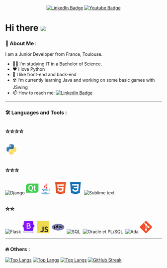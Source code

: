 <!--
- 🔭 I’m currently working on ...
- 🌱 I’m currently learning ...
- 👯 I’m looking to collaborate on ...
- 📫 How to reach me: ...
-->

<div id="header" align="center">
  <div id="badges">
    <a href="https://www.linkedin.com/in/enzolouis/"><img src="https://img.shields.io/badge/LinkedIn-blue?style=for-the-badge&logo=linkedin&logoColor=white" alt="LinkedIn Badge"/></a>
    <a href="https://discord.com/channels/@me/418154142175854613"><img src="https://img.shields.io/badge/Discord-darkblue?style=for-the-badge&logo=discord&logoColor=white" alt="Youtube Badge"/></a>
  </div>
</div>

<h1>
  Hi there
  <img src="https://media.giphy.com/media/hvRJCLFzcasrR4ia7z/giphy.gif" width="30px"/> <img src="https://komarev.com/ghpvc/?username=enzolouis&style=flat-square&color=blue" alt=""/>
</h1>

### 🕺 About Me :
I am a Junior Developer from France, Toulouse.<!--<img src="https://media.giphy.com/media/WUlplcMpOCEmTGBtBW/giphy.gif" width="30">-->
- 👨‍🎓 I’m studying IT in a Bachelor of Science.
- ❤️ I love Python
- 💙 I like front-end and back-end
- ☢️ I'm currently learning Java and working on some basic games with JSwing
- 📫 How to reach me: [![Linkedin Badge](https://img.shields.io/badge/-enzolouis-blue?style=flat&logo=Linkedin&logoColor=white)](https://www.linkedin.com/in/enzolouis/)

---
### 🛠️ Languages and Tools :
<div><!--git-original-wordmark.svg-->
  <h2>⭐⭐⭐⭐</h2>
  <img src="https://github.com/devicons/devicon/blob/master/icons/python/python-original.svg" title="Python" alt="Python" width="40" height="40"/>
  <h2>⭐⭐⭐</h2>
  <img src="https://static.djangoproject.com/img/logos/django-logo-negative.svg" title="Django" alt="Django" width="40" height="40"/>
  <img src="https://github.com/devicons/devicon/blob/master/icons/qt/qt-original.svg" title="Qt" alt="Qt" width="40" height="40"/>
  <img src="https://github.com/devicons/devicon/blob/master/icons/java/java-original.svg" title="Java" alt="Java" width="40" height="40"/>&nbsp;
  <img src="https://github.com/devicons/devicon/blob/master/icons/html5/html5-original.svg" title="HTML5" alt="HTML" width="40" height="40"/>&nbsp;
  <img src="https://github.com/devicons/devicon/blob/master/icons/css3/css3-plain.svg"  title="CSS3" alt="CSS" width="40" height="40"/>&nbsp;
  <img src="https://upload.wikimedia.org/wikipedia/fr/7/78/Sublime_text_logo.png" title="Sublime text" alt="Sublime text" width="40" height="40"/>
  <h2>⭐⭐</h2>
  <img src="https://cdn.worldvectorlogo.com/logos/flask.svg" title="Flask" alt="Flask" width="40" height="40"/>
  <img src="https://github.com/devicons/devicon/blob/master/icons/bootstrap/bootstrap-original-wordmark.svg"  title="Bootstrap" alt="Boostrap" width="40" height="40"/>&nbsp;
  <img src="https://github.com/devicons/devicon/blob/master/icons/javascript/javascript-original.svg" title="JavaScript" alt="JavaScript" width="40" height="40"/>&nbsp;
  <img src="https://github.com/devicons/devicon/blob/master/icons/php/php-original.svg" title="Php" alt="Php" width="40" height="40"/>&nbsp;
  <img src="https://www.svgrepo.com/show/331760/sql-database-generic.svg" title="SQL"  alt="SQL" width="40" height="40"/>&nbsp;
  <img src="https://www.tutorialspoint.com.cach3.com/assets/videos/courses/24/images/course_24_image.png" title="Oracle et PL/SQL"  alt="Oracle et PL/SQL" width="40" height="40"/>&nbsp;
  <img src="https://i.ibb.co/Jj8FwC6/logo-ada.png" title="Ada" alt="Ada" width="40" height="40"/>
  <img src="https://github.com/devicons/devicon/blob/master/icons/git/git-original.svg" title="Git" alt="Git" width="40" height="40"/>
</div>

---
### 🔥 Others :
[![Top Langs](https://github-readme-stats.vercel.app/api/top-langs/?username=enzolouis&layout=compact&theme=vision-friendly-dark&size_weight=0.5&count_weight=0.5)](https://github.com/anuraghazra/github-readme-stats)
[![Top Langs](https://github-readme-stats.vercel.app/api/top-langs/?username=enzolouis&layout=compact&theme=vision-friendly-dark&size_weight=1&count_weight=0)](https://github.com/anuraghazra/github-readme-stats)
[![Top Langs](https://github-readme-stats.vercel.app/api/top-langs/?username=enzolouis&layout=compact&theme=vision-friendly-dark&size_weight=0&count_weight=1)](https://github.com/anuraghazra/github-readme-stats)
[![GitHub Streak](http://github-readme-streak-stats.herokuapp.com?user=enzolouis&theme=dark&background=000000)](https://git.io/streak-stats)

